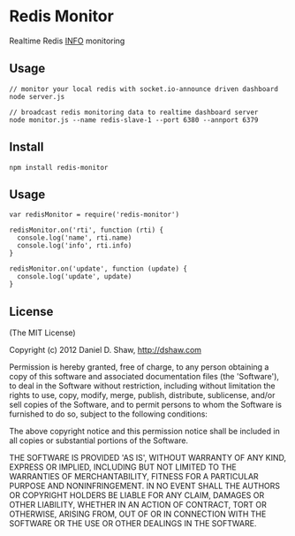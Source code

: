 # Redis Monitor

Realtime Redis [INFO](http://redis.io/commands/info) monitoring

## Usage

    // monitor your local redis with socket.io-announce driven dashboard
    node server.js

    // broadcast redis monitoring data to realtime dashboard server
    node monitor.js --name redis-slave-1 --port 6380 --annport 6379

## Install

    npm install redis-monitor

## Usage

    var redisMonitor = require('redis-monitor')

    redisMonitor.on('rti', function (rti) {
      console.log('name', rti.name)
      console.log('info', rti.info)
    }

    redisMonitor.on('update', function (update) {
      console.log('update', update)
    }

## License

(The MIT License)

Copyright (c) 2012 Daniel D. Shaw, http://dshaw.com

Permission is hereby granted, free of charge, to any person obtaining
a copy of this software and associated documentation files (the
'Software'), to deal in the Software without restriction, including
without limitation the rights to use, copy, modify, merge, publish,
distribute, sublicense, and/or sell copies of the Software, and to
permit persons to whom the Software is furnished to do so, subject to
the following conditions:

The above copyright notice and this permission notice shall be
included in all copies or substantial portions of the Software.

THE SOFTWARE IS PROVIDED 'AS IS', WITHOUT WARRANTY OF ANY KIND,
EXPRESS OR IMPLIED, INCLUDING BUT NOT LIMITED TO THE WARRANTIES OF
MERCHANTABILITY, FITNESS FOR A PARTICULAR PURPOSE AND NONINFRINGEMENT.
IN NO EVENT SHALL THE AUTHORS OR COPYRIGHT HOLDERS BE LIABLE FOR ANY
CLAIM, DAMAGES OR OTHER LIABILITY, WHETHER IN AN ACTION OF CONTRACT,
TORT OR OTHERWISE, ARISING FROM, OUT OF OR IN CONNECTION WITH THE
SOFTWARE OR THE USE OR OTHER DEALINGS IN THE SOFTWARE.
